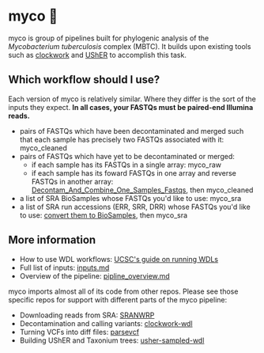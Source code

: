 # myco 🍄
myco is group of pipelines built for phylogenic analysis of the _Mycobacterium tuberculosis_ complex (MBTC). It builds upon existing tools such as [clockwork](https://github.com/iqbal-lab-org/clockwork) and [UShER](https://www.nature.com/articles/s41588-021-00862-7) to accomplish this task.

## Which workflow should I use?
Each version of myco is relatively similar. Where they differ is the sort of the inputs they expect. **In all cases, your FASTQs must be paired-end Illumina reads.**
* pairs of FASTQs which have been decontaminated and merged such that each sample has precisely two FASTQs associated with it: myco_cleaned
* pairs of FASTQs which have yet to be decontaminated or merged:
  * if each sample has its FASTQs in a single array: myco_raw
  * if each sample has its foward FASTQs in one array and reverse FASTQs in another array: [Decontam_And_Combine_One_Samples_Fastqs](https://dockstore.org/workflows/github.com/aofarrel/clockwork-wdl/Decontam_And_Combine_One_Samples_Fastqs), then myco_cleaned
* a list of SRA BioSamples whose FASTQs you'd like to use: myco_sra
* a list of SRA run accessions (ERR, SRR, DRR) whose FASTQs you'd like to use: [convert them to BioSamples](https://dockstore.org/workflows/github.com/aofarrel/SRANWRP/get_biosample_accessions_from_run_accessions:main?tab=info), then myco_sra

## More information
* How to use WDL workflows: [UCSC's guide on running WDLs](https://github.com/ucsc-cgp/training-resources/blob/main/WDL/running_a_wdl.md)
* Full list of inputs: [inputs.md](./doc/inputs.md)
* Overview of the pipeline: [pipline_overview.md](./doc/pipline_overview.md)

myco imports almost all of its code from other repos. Please see those specific repos for support with different parts of the myco pipeline:
* Downloading reads from SRA: [SRANWRP](https://github.com/aofarrel/SRANWRP)
* Decontamination and calling variants: [clockwork-wdl](https://github.com/aofarrel/clockwork-wdl)
* Turning VCFs into diff files: [parsevcf](https://github.com/lilymaryam/parsevcf)
* Building UShER and Taxonium trees: [usher-sampled-wdl](https://github.com/aofarrel/usher-sampled-wdl)

